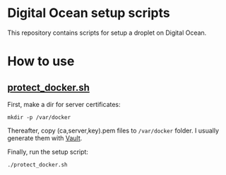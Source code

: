 # Digital Ocean setup scripts

This repository contains scripts for setup a droplet on Digital Ocean.

# How to use

## [protect_docker.sh](./protect_docker.sh)

First, make a dir for server certificates:

```mkdir -p /var/docker```

Thereafter, copy (ca,server,key).pem files to `/var/docker` folder. I usually generate them with [Vault](https://www.vaultproject.io).

Finally, run the setup script:

```./protect_docker.sh```
